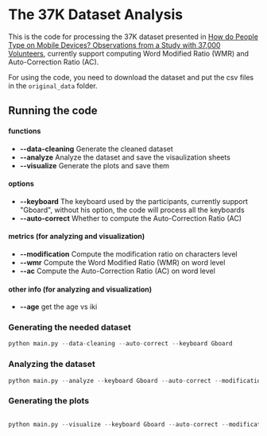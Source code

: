 # The 37K Dataset Analysis

This is the code for processing the 37K dataset presented in [How do People Type on Mobile Devices? Observations from a Study with 37,000 Volunteers](https://userinterfaces.aalto.fi/typing37k/), currently support computing Word Modified Ratio (WMR) and Auto-Correction Ratio (AC).

For using the code, you need to download the dataset and put the csv files in the `original_data` folder.

## Running the code

#### functions
+ **--data-cleaning** Generate the cleaned dataset
+ **--analyze** Analyze the dataset and save the visaulization sheets
+ **--visualize** Generate the plots and save them

#### options
+ **--keyboard** The keyboard used by the participants, currently support "Gboard", without his option, the code will process all the keyboards
+ **--auto-correct** Whether to compute the Auto-Correction Ratio (AC)

#### metrics (for analyzing and visualization)
+ **--modification** Compute the modification ratio on characters level
+ **--wmr** Compute the Word Modified Ratio (WMR) on word level
+ **--ac** Compute the Auto-Correction Ratio (AC) on word level

#### other info (for analyzing and visualization)
+ **--age** get the age vs iki

### Generating the needed dataset

```python
python main.py --data-cleaning --auto-correct --keyboard Gboard

```

### Analyzing the dataset

```python
python main.py --analyze --keyboard Gboard --auto-correct --modification --wmr --ac

```

### Generating the plots

```python

python main.py --visualize --keyboard Gboard --auto-correct --modification --wmr --ac

```